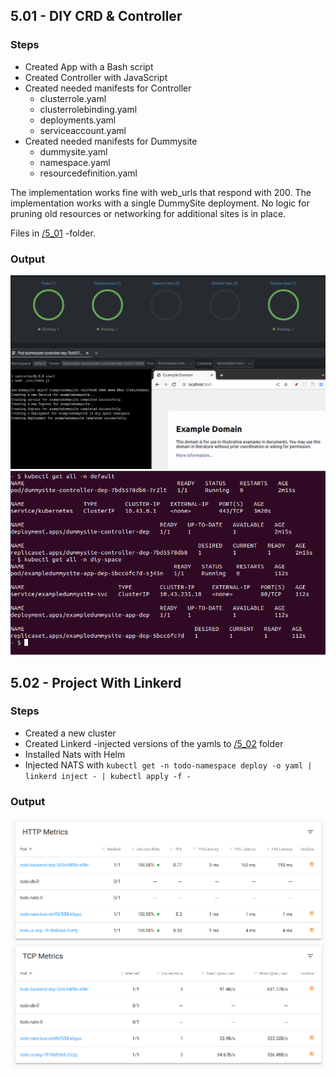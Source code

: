 ## 5.01 - DIY CRD & Controller

### Steps

- Created App with a Bash script
- Created Controller with JavaScript
- Created needed manifests for Controller
  - clusterrole.yaml
  - clusterrolebinding.yaml
  - deployments.yaml
  - serviceaccount.yaml
- Created needed manifests for Dummysite
  - dummysite.yaml
  - namespace.yaml
  - resourcedefinition.yaml

The implementation works fine with web_urls that respond with 200.
The implementation works with a single DummySite deployment. No logic for pruning old resources or networking for additional sites is in place.

Files in [/5_01](./5_01/) -folder.

### Output

![program output](output_501a.png "Deployment")
![program output](output_501b.png "Deployment")

## 5.02 - Project With Linkerd

### Steps

- Created a new cluster
- Created Linkerd -injected versions of the yamls to [/5_02](./5_02/) folder
- Installed Nats with Helm
- Injected NATS with `kubectl get -n todo-namespace deploy -o yaml | linkerd inject - | kubectl apply -f -`

### Output

![program output](output_502.png "Deployment")